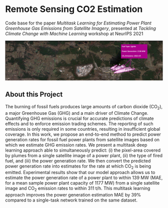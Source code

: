 # Remote Sensing CO2 Estimation

Code base for the paper *Multitask Learning for Estimating Power Plant Greenhouse Gas Emissions from Satellite Imagery*, presented at *Tackling Climate Change with Machine Learning* workshop at NeurIPS 2021

![example images](co2emissions.png "CO2 Emissions")


## About this Project

The burning of fossil fuels produces large amounts of carbon dioxide (CO<sub>2</sub>), a major Greenhouse Gas (GHG) and a main driver of Climate Change.
Quantifying GHG emissions is crucial for accurate predictions of climate effects and to enforce emission trading schemes. The reporting of such emissions is only required in some countries, resulting in insufficient global coverage.
In this work, we propose an end-to-end method to predict power generation rates for fossil fuel power plants from satellite images based on which we estimate GHG emission rates. We present a multitask deep learning approach able to simultaneously predict: (i) the pixel-area covered by plumes from a single satellite image of a power plant, (ii) the type of fired fuel, and (iii) the power generation rate. We then convert the predicted power generation rate into estimates for the rate at which CO<sub>2</sub> is being emitted.
Experimental results show that our model approach allows us to estimate the power generation rate of a power plant to within 139 MW (MAE, for a mean sample power plant capacity of 1177 MW) from a single satellite image and CO<sub>2</sub> emission rates to within 311 t/h.
This multitask learning approach improves the power generation estimation MAE by 39% compared to a single-task network trained on the same dataset.
